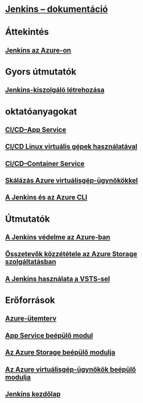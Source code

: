 # [Jenkins – dokumentáció](index.md)
# Áttekintés
## [Jenkins az Azure-on](overview.md)
# Gyors útmutatók
## [Jenkins-kiszolgáló létrehozása](/azure/jenkins/install-jenkins-solution-template)
# oktatóanyagokat
## [CI/CD–App Service](/azure/jenkins/java-deploy-webapp-tutorial)
## [CI/CD Linux virtuális gépek használatával](/azure/virtual-machines/linux/tutorial-jenkins-github-docker-cicd)
## [CI/CD–Container Service](/azure/container-service/container-service-kubernetes-jenkins)
## [Skálázás Azure virtuálisgép-ügynökökkel](/azure/jenkins/jenkins-azure-vm-agents)
## [A Jenkins és az Azure CLI](/azure/jenkins/execute-cli-jenkins-pipeline)
# Útmutatók
## [A Jenkins védelme az Azure-ban](https://jenkins.io/blog/2017/04/20/secure-jenkins-on-azure/)
## [Összetevők közzététele az Azure Storage szolgáltatásban](/azure/storage/common/storage-java-jenkins-continuous-integration-solution)
## [A Jenkins használata a VSTS-sel](https://www.visualstudio.com/en-us/docs/build/apps/jenkins/build-deploy-jenkins)
# Erőforrások
## [Azure-ütemterv](https://azure.microsoft.com/roadmap/)
## [App Service beépülő modul](https://plugins.jenkins.io/azure-app-service)
## [Az Azure Storage beépülő modulja](https://plugins.jenkins.io/windows-azure-storage)
## [Az Azure virtuálisgép-ügynökök beépülő modulja](https://plugins.jenkins.io/azure-vm-agents)
## [Jenkins kezdőlap](https://jenkins.io/)
